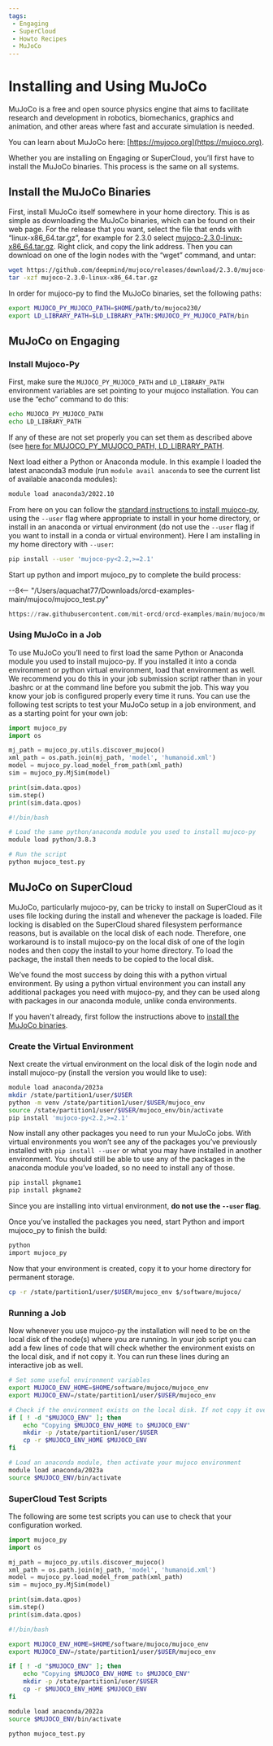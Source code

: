 ```yaml
---
tags:
 - Engaging
 - SuperCloud
 - Howto Recipes
 - MuJoCo
---
```

# Installing and Using MuJoCo

MuJoCo is a free and open source physics engine that aims to facilitate research and development in robotics, biomechanics, graphics and animation, and other areas where fast and accurate simulation is needed.

You can learn about MuJoCo here: [https://mujoco.org](https://mujoco.org).

Whether you are installing on Engaging or SuperCloud, you’ll first have to install the MuJoCo binaries. This process is the same on all systems.

## Install the MuJoCo Binaries

First, install MuJoCo itself somewhere in your home directory. This is as simple as downloading the MuJoCo binaries, which can be found on their web page. For the release that you want, select the file that ends with “linux-x86_64.tar.gz”, for example for 2.3.0 select [mujoco-2.3.0-linux-x86_64.tar.gz](https://github.com/deepmind/mujoco/releases/download/2.3.0/mujoco-2.3.0-linux-x86_64.tar.gz). Right click, and copy the link address. Then you can download on one of the login nodes with the “wget” command, and untar:

```bash
wget https://github.com/deepmind/mujoco/releases/download/2.3.0/mujoco-2.3.0-linux-x86_64.tar.gz
tar -xzf mujoco-2.3.0-linux-x86_64.tar.gz
```

In order for mujoco-py to find the MuJoCo binaries, set the following paths:

```bash
export MUJOCO_PY_MUJOCO_PATH=$HOME/path/to/mujoco230/
export LD_LIBRARY_PATH=$LD_LIBRARY_PATH:$MUJOCO_PY_MUJOCO_PATH/bin
```

## MuJoCo on Engaging

### Install Mujoco-Py

First, make sure the `MUJOCO_PY_MUJOCO_PATH` and `LD_LIBRARY_PATH` environment variables are set pointing to your mujoco installation. You can use the “echo” command to do this:

```bash
echo MUJOCO_PY_MUJOCO_PATH
echo LD_LIBRARY_PATH
```

If any of these are not set properly you can set them as described above (see [here for MUJOCO_PY_MUJOCO_PATH, LD_LIBRARY_PATH](#install-the-mujoco-binaries).

Next load either a Python or Anaconda module. In this example I loaded the latest anaconda3 module (run `module avail anaconda` to see the current list of available anaconda modules):

```bash
module load anaconda3/2022.10
```

From here on you can follow the [standard instructions to install mujoco-py](https://github.com/openai/mujoco-py), using the `--user` flag where appropriate to install in your home directory, or install in an anaconda or virtual environment (do not use the `--user` flag if you want to install in a conda or virtual environment). Here I am installing in my home directory with `--user`:

```bash
pip install --user 'mujoco-py<2.2,>=2.1'
```

Start up python and import mujoco_py to complete the build process:

<!-- ```bash
python
import mujoco_py
```

If you’d like you can run the few example lines listed on install section of the mujoco-py github page to verify the install went through properly:

```python
import mujoco_py
import os
mj_path = mujoco_py.utils.discover_mujoco()
xml_path = os.path.join(mj_path, 'model', 'humanoid.xml')
model = mujoco_py.load_model_from_path(xml_path)
sim = mujoco_py.MjSim(model)
print(sim.data.qpos)
sim.step()
print(sim.data.qpos)
``` -->
--8<-- "/Users/aquachat77/Downloads/orcd-examples-main/mujoco/mujoco_test.py"
```python
https://raw.githubusercontent.com/mit-orcd/orcd-examples/main/mujoco/mujoco_test.py
```

### Using MuJoCo in a Job

To use MuJoCo you’ll need to first load the same Python or Anaconda module you used to install mujoco-py. If you installed it into a conda environment or python virtual environment, load that environment as well. We recommend you do this in your job submission script rather than in your .bashrc or at the command line before you submit the job. This way you know your job is configured properly every time it runs. You can use the following test scripts to test your MuJoCo setup in a job environment, and as a starting point for your own job:

``` py title="mujoco_test.py"
import mujoco_py
import os

mj_path = mujoco_py.utils.discover_mujoco()
xml_path = os.path.join(mj_path, 'model', 'humanoid.xml')
model = mujoco_py.load_model_from_path(xml_path)
sim = mujoco_py.MjSim(model)

print(sim.data.qpos)
sim.step()
print(sim.data.qpos)
```

``` bash title="submit_test.sh"
#!/bin/bash

# Load the same python/anaconda module you used to install mujoco-py
module load python/3.8.3

# Run the script
python mujoco_test.py
```

## MuJoCo on SuperCloud

MuJoCo, particularly mujoco-py, can be tricky to install on SuperCloud as it uses file locking during the install and whenever the package is loaded. File locking is disabled on the SuperCloud shared filesystem performance reasons, but is available on the local disk of each node. Therefore, one workaround is to install mujoco-py on the local disk of one of the login nodes and then copy the install to your home directory. To load the package, the install then needs to be copied to the local disk.

We’ve found the most success by doing this with a python virtual environment. By using a python virtual environment you can install any additional packages you need with mujoco-py, and they can be used along with packages in our anaconda module, unlike conda environments.

If you haven't already, first follow the instructions above to [install the MuJoCo binaries](#install-the-mujoco-binaries).

### Create the Virtual Environment

Next create the virtual environment on the local disk of the login node and install mujoco-py (install the version you would like to use):

``` bash
module load anaconda/2023a
mkdir /state/partition1/user/$USER
python -m venv /state/partition1/user/$USER/mujoco_env
source /state/partition1/user/$USER/mujoco_env/bin/activate
pip install 'mujoco-py<2.2,>=2.1'
```

Now install any other packages you need to run your MuJoCo jobs. With virtual environments you won’t see any of the packages you’ve previously installed with `pip install --user` or what you may have installed in another environment. You should still be able to use any of the packages in the anaconda module you’ve loaded, so no need to install any of those.

``` bash
pip install pkgname1
pip install pkgname2
```

Since you are installing into virtual environment, **do not use the `--user` flag**.

Once you’ve installed the packages you need, start Python and import mujoco_py to finish the build:

``` bash
python
import mujoco_py
```

Now that your environment is created, copy it to your home directory for permanent storage.

``` bash
cp -r /state/partition1/user/$USER/mujoco_env $/software/mujoco/
```

### Running a Job

Now whenever you use mujoco-py the installation will need to be on the local disk of the node(s) where you are running. In your job script you can add a few lines of code that will check whether the environment exists on the local disk, and if not copy it. You can run these lines during an interactive job as well.

``` bash
# Set some useful environment variables
export MUJOCO_ENV_HOME=$HOME/software/mujoco/mujoco_env
export MUJOCO_ENV=/state/partition1/user/$USER/mujoco_env

# Check if the environment exists on the local disk. If not copy it over from the home directory.
if [ ! -d "$MUJOCO_ENV" ]; then
    echo "Copying $MUJOCO_ENV_HOME to $MUJOCO_ENV"
    mkdir -p /state/partition1/user/$USER
    cp -r $MUJOCO_ENV_HOME $MUJOCO_ENV
fi

# Load an anaconda module, then activate your mujoco environment
module load anaconda/2023a
source $MUJOCO_ENV/bin/activate
```

### SuperCloud Test Scripts

The following are some test scripts you can use to check that your configuration worked.

``` py title="mujoco_test.py"
import mujoco_py
import os

mj_path = mujoco_py.utils.discover_mujoco()
xml_path = os.path.join(mj_path, 'model', 'humanoid.xml')
model = mujoco_py.load_model_from_path(xml_path)
sim = mujoco_py.MjSim(model)

print(sim.data.qpos)
sim.step()
print(sim.data.qpos)
```

``` bash title="submit_test.sh"
#!/bin/bash

export MUJOCO_ENV_HOME=$HOME/software/mujoco/mujoco_env
export MUJOCO_ENV=/state/partition1/user/$USER/mujoco_env

if [ ! -d "$MUJOCO_ENV" ]; then
    echo "Copying $MUJOCO_ENV_HOME to $MUJOCO_ENV"
    mkdir -p /state/partition1/user/$USER
    cp -r $MUJOCO_ENV_HOME $MUJOCO_ENV
fi

module load anaconda/2022a
source $MUJOCO_ENV/bin/activate

python mujoco_test.py
```